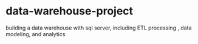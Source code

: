 # data-warehouse-project
building a data warehouse with sql server, including ETL processing , data modeling, and analytics 
